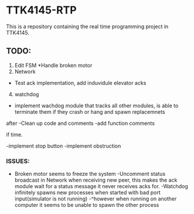 # TTK4145-RTP
This is a repository containing the real time programming project in TTK4145.

## TODO:
1. Edit FSM
 *Handle broken motor
2. Network
  * Test ack implementation, add induvidule elevator acks

4. watchdog
  * implement wachdog module that tracks all other modules, is able to terminate them if they crash or hang and spawn replacemnets

after
 -Clean up code and comments
 -add function comments

 if time.

 -implement stop button
 -implement obstruction


 ### ISSUES:
 - Broken motor seems to freeze the system
 -Uncomment status broadcast in Network when receiving new peer, this makes the ack module wait for a status message it never receives acks for.
 -Watchdog infinitely spawns new processes when started with bad port input(simulator is not running)
 -^however when running on another computer it seems to be unable to spawn the other process
